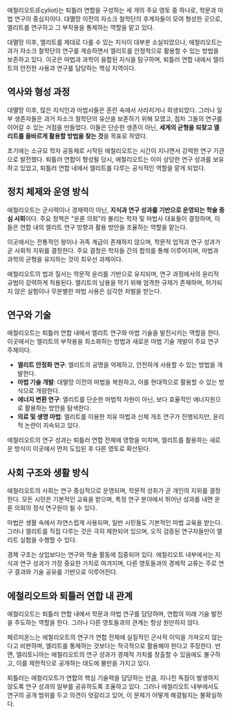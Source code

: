 에철리오트(Eçyliot)는 퇴틀러 연합을 구성하는 세 개의 주요 영토 중 하나로, 학문과 마법 연구의 중심지이다. 대멸망 이전의 자소크 철학단의 후계자들이 모여 형성한 곳으로, 엘리트를 연구하고 그 부작용을 통제하는 역할을 맡고 있다.  

대멸망 이후, 엘리트를 제대로 다룰 수 있는 지식이 대부분 소실되었으나, 에철리오트는 과거 자소크 철학단의 연구를 계승하면서 엘리트를 안정적으로 활용할 수 있는 방법을 보존하고 있다. 이곳은 마법과 과학이 융합된 지식을 탐구하며, 퇴틀러 연합 내에서 엘리트의 안전한 사용과 연구를 담당하는 핵심 지역이다.  

## 역사와 형성 과정  

대멸망 이후, 많은 지식인과 마법사들은 혼란 속에서 사라지거나 희생되었다. 그러나 일부 생존자들은 과거 자소크 철학단의 유산을 보존하기 위해 모였고, 점차 그들의 연구를 이어갈 수 있는 거점을 만들었다. 이들은 단순한 생존이 아닌, **세계의 균형을 되찾고 엘리트를 올바르게 활용할 방법을 찾는 것**을 목표로 하였다.  

초기에는 소규모 학자 공동체로 시작된 에철리오트는 시간이 지나면서 강력한 연구 기관으로 발전했다. 퇴틀러 연합이 형성될 당시, 에철리오트는 이미 상당한 연구 성과를 보유하고 있었고, 퇴틀러 연합 내에서 엘리트를 다루는 공식적인 역할을 맡게 되었다.  

## 정치 체제와 운영 방식  

에철리오트는 군사력이나 경제력이 아닌, **지식과 연구 성과를 기반으로 운영되는 학술 중심 사회**이다. 주요 정책은 "운론 의회"라 불리는 학자 및 마법사 대표들이 결정하며, 이들은 연합 내의 엘리트 연구 방향과 활용 방안을 조율하는 역할을 맡는다.  

이곳에서는 전통적인 왕이나 귀족 계급이 존재하지 않으며, 학문적 업적과 연구 성과가 곧 사회적 지위를 결정한다. 주요 결정은 학자들 간의 합의를 통해 이루어지며, 마법과 과학의 균형을 유지하는 것이 최우선 과제이다.  

에철리오트의 법과 질서는 학문적 윤리를 기반으로 유지되며, 연구 과정에서의 윤리적 규범이 강력하게 적용된다. 엘리트의 남용을 막기 위해 엄격한 규제가 존재하며, 허가되지 않은 실험이나 무분별한 마법 사용은 심각한 처벌을 받는다.  

## 연구와 기술  

에철리오트는 퇴틀러 연합 내에서 엘리트 연구와 마법 기술을 발전시키는 역할을 한다. 이곳에서는 엘리트의 부작용을 최소화하는 방법과 새로운 마법 기술 개발이 주요 연구 주제이다.  

- **엘리트 안정화 연구**: 엘리트의 공명을 억제하고, 안전하게 사용할 수 있는 방법을 개발한다.  
- **마법 기술 개발**: 대멸망 이전의 마법을 복원하고, 이를 현대적으로 활용할 수 있는 방식으로 개량한다.  
- **에너지 변환 연구**: 엘리트를 단순한 마법적 자원이 아닌, 보다 효율적인 에너지원으로 활용하는 방안을 탐색한다.  
- **의료 및 생명 마법**: 엘리트를 이용한 치유 마법과 신체 개조 연구가 진행되지만, 윤리적 논란이 지속되고 있다.  

에철리오트의 연구 성과는 퇴틀러 연합 전체에 영향을 미치며, 엘리트를 활용하는 새로운 방식이 이곳에서 먼저 도입된 후 다른 영토로 확산된다.  

## 사회 구조와 생활 방식  

에철리오트의 사회는 연구 중심적으로 운영되며, 학문적 성취가 곧 개인의 지위를 결정한다. 모든 시민은 기본적인 교육을 받으며, 특정 연구 분야에서 뛰어난 성과를 내면 운론 의회의 정식 연구원이 될 수 있다.  

마법은 생활 속에서 자연스럽게 사용되며, 일반 시민들도 기본적인 마법 교육을 받는다. 그러나 엘리트를 직접 다루는 것은 극히 제한되어 있으며, 오직 검증된 연구자들만이 엘리트 실험을 수행할 수 있다.  

경제 구조는 상업보다는 연구와 학술 활동에 집중되어 있다. 에철리오트 내부에서는 지식과 연구 성과가 가장 중요한 가치로 여겨지며, 다른 영토들과의 경제적 교류는 주로 연구 결과와 기술 공유를 기반으로 이루어진다.  

## 에철리오트와 퇴틀러 연합 내 관계  

에철리오트는 퇴틀러 연합 내에서 학문과 마법 연구를 담당하며, 연합의 미래 기술 발전을 주도하는 역할을 한다. 그러나 다른 영토들과의 관계는 항상 원만하지 않다.  

페르미온느는 에철리오트의 연구가 연합 전체에 실질적인 군사적 이익을 가져오지 않는다고 비판하며, 엘리트를 통제하는 것보다는 적극적으로 활용해야 한다고 주장한다. 반면, 엘리토니아는 에철리오트의 연구 성과가 경제적 가치를 창출할 수 있음에도 불구하고, 이를 제한적으로 공개하는 태도에 불만을 가지고 있다.  

퇴틀러는 에철리오트가 연합의 핵심 기술력을 담당하는 만큼, 지나친 독점이 발생하지 않도록 연구 성과의 일부를 공유하도록 조율하고 있다. 그러나 에철리오트 내부에서도 연구의 공개 범위를 두고 의견이 엇갈리고 있어, 이 문제가 어떻게 해결될지는 불확실하다.